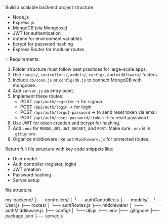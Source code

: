Build a scalable backend project structure 
- Node.js
- Express.js
- MongoDB (via Mongoose)
- JWT for authentication
- dotenv for environment variables
- bcrypt for password hashing
- Express Router for modular routes

💡 Requirements:
1. Folder structure must follow best practices for large-scale apps.
2. Use `routes/`, `controllers/`, `models/`, `config/`, and `middleware/` folders.
3. Include `db/conn.js` or `config/db.js` to connect MongoDB with mongoose.
4. Add `server.js` as entry point.
5. Implement these routes:
   - POST `/api/auth/register` → for signup
   - POST `/api/auth/login` → for login
   - POST `/api/auth/forgot-password` → to send reset token via email
   - POST `/api/auth/reset-password/:token` → to reset password
6. Use JWT for token creation and bcrypt for hashing.
7. Add `.env` for `MONGO_URI`, `JWT_SECRET`, and `PORT`. Make sure `.env` is in `.gitignore`.
8. Organize middleware like `authMiddleware.js` for protected routes.

Return full file structure with key code snippets like:
- User model
- Auth controller (register, login)
- JWT creation
- Password hashing
- Server setup

file structure

my-backend/
├── controllers/
│   └── authController.js
├── models/
│   └── User.js
├── routes/
│   └── authRoutes.js
├── middleware/
│   └── authMiddleware.js
├── config/
│   └── db.js
├── .env
├── .gitignore
├── package.json
├── server.js
